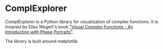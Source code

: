 # ComplExplorer

ComplExplorer is a Python library for visualization of complex functions. It is insipred by Elias Wegert's book ["Visual Complex Functions - An Introduction with Phase Portraits"](https://link.springer.com/book/10.1007/978-3-0348-0180-5).

The library is built around matplotlib.

